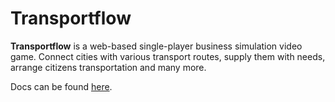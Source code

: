 # Transportflow


**Transportflow** is a web-based single-player business simulation video game. Connect cities with various transport routes, supply them with needs, arrange citizens transportation and many more.

Docs can be found [here](DOC.md).